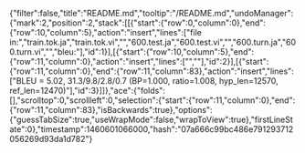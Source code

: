 {"filter":false,"title":"README.md","tooltip":"/README.md","undoManager":{"mark":2,"position":2,"stack":[[{"start":{"row":0,"column":0},"end":{"row":10,"column":5},"action":"insert","lines":["file in:","train.tok.ja","train.tok.vi","","600.test.ja","600.test.vi","","600.turn.ja","600.turn.vi","","bleu:"],"id":1}],[{"start":{"row":10,"column":5},"end":{"row":11,"column":0},"action":"insert","lines":["",""],"id":2}],[{"start":{"row":11,"column":0},"end":{"row":11,"column":83},"action":"insert","lines":["BLEU = 5.02, 31.3/9.8/2.8/0.7 (BP=1.000, ratio=1.008, hyp_len=12570, ref_len=12470)"],"id":3}]]},"ace":{"folds":[],"scrolltop":0,"scrollleft":0,"selection":{"start":{"row":11,"column":0},"end":{"row":11,"column":83},"isBackwards":true},"options":{"guessTabSize":true,"useWrapMode":false,"wrapToView":true},"firstLineState":0},"timestamp":1460601066000,"hash":"07a666c99bc486e791293712056269d93da1d782"}